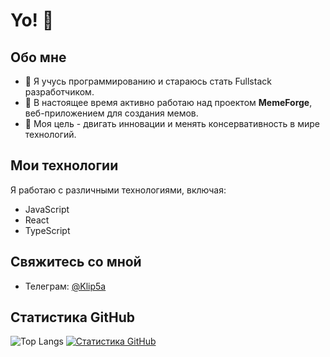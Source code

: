 # Yo! 👋

## Обо мне

- 🌱 Я учусь программированию и стараюсь стать Fullstack разработчиком.
- 💼 В настоящее время активно работаю над проектом **MemeForge**, веб-приложением для создания мемов.
- 🚀 Моя цель - двигать инновации и менять консервативность в мире технологий.

## Мои технологии

Я работаю с различными технологиями, включая:

- JavaScript
- React
- TypeScript

## Свяжитесь со мной

- Телеграм: [@Klip5a](https://t.me/Klip5a)

## Статистика GitHub

![Top Langs](https://github-readme-stats.vercel.app/api/top-langs/?username=klip5a&layout=compact)
[![Статистика GitHub](https://github-readme-stats.vercel.app/api?username=klip5a&show_icons=true&theme=dark)](https://github.com/klip5a)
